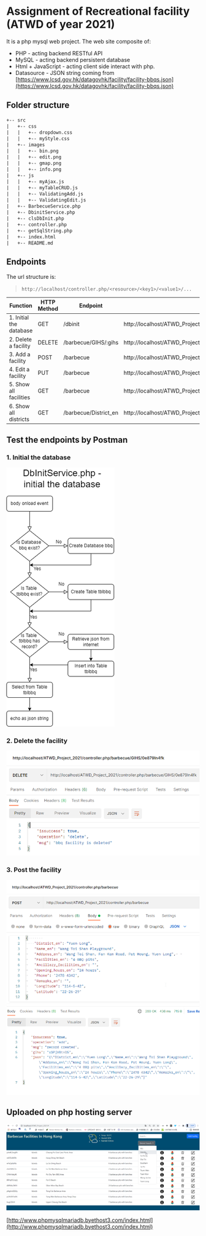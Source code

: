 # Assignment of Recreational facility (ATWD of year 2021)
  It is a php mysql web project. The web site composite of:
  - PHP - acting backend RESTful API
  - MySQL - acting backend persistent database
  - Html + JavaScript - acting client side interact with php.
  - Datasource - JSON string coming from [https://www.lcsd.gov.hk/datagovhk/facility/facility-bbqs.json](https://www.lcsd.gov.hk/datagovhk/facility/facility-bbqs.json)   

## Folder structure

```
+-- src
|   +-- css
|   |   +-- dropdown.css
|   |   +-- myStyle.css
|   +-- images
|   |   +-- bin.png
|   |   +-- edit.png
|   |   +-- gmap.png
|   |   +-- info.png
|   +-- js
|   |   +-- myAjax.js
|   |   +-- myTableCRUD.js
|   |   +-- ValidatingAdd.js
|   |   +-- ValidatingEdit.js
|   +-- BarbecueService.php
|   +-- DbinitService.php
|   +-- clsDbInit.php
|   +-- controller.php
|   +-- getSqlString.php
|   +-- index.html
|   +-- README.md

```

## Endpoints

The url structure is:
> ```http://localhost/controller.php/<resource>/<key1>/<value1>/... ```

| Function | HTTP Method | Endpoint | Url example |
| ------ | ------ | ------ | ------ |
| 1. Initial the database | GET | /dbinit | http://localhost/ATWD_Project_2021/controller.php/dbinit |
| 2. Delete a facility | DELETE | /barbecue/GIHS/:gihs | http://localhost/ATWD_Project_2021/controller.php/barbecue/GIHS/0e879In4fk |
| 3. Add a facility | POST | /barbecue | http://localhost/ATWD_Project_2021/controller.php/barbecue | 
| 4. Edit a facility | PUT | /barbecue | http://localhost/ATWD_Project_2021/controller.php/barbecue |
| 5. Show all facilities | GET | /barbecue | http://localhost/ATWD_Project_2021/controller.php/barbecue |
| 6. Show all districts | GET | /barbecue/District_en | http://localhost/ATWD_Project_2021/controller.php/barbecue/District_en |

## Test the endpoints by Postman   

### 1. Initial the database

![/imagesforreadme/InitTheDatabase.png](/imagesforreadme/InitTheDatabase.png)

### 2. Delete the facility

![/imagesforreadme/DELETE_facility.png](/imagesforreadme/DELETE_facility.png)
  
### 3. Post the facility

![/imagesforreadme/POST_facility_01.png](/imagesforreadme/POST_facility_01.png)
![/imagesforreadme/POST_facility_02.png](/imagesforreadme/POST_facility_02.png)
  
## Uploaded on php hosting server

![/imagesforreadme/ATWD_Project_2021_Cover.png](/imagesforreadme/ATWD_Project_2021_Cover.png)

[http://www.phpmysqlmariadb.byethost3.com/index.html](http://www.phpmysqlmariadb.byethost3.com/index.html)
